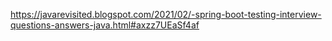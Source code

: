 https://javarevisited.blogspot.com/2021/02/-spring-boot-testing-interview-questions-answers-java.html#axzz7UEaSf4af
